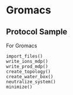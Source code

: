 # Gromacs



## Protocol Sample 


For Gromacs 

```
import_files()
write_ions_mdp()
write_prod_mdp()
create_topology()
create_water_box()
neutralize_system()
minimize()
```